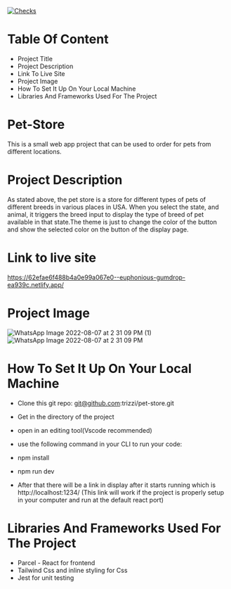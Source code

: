[![Checks](https://github.com/trizzi/pet-store/actions/workflows/node.js.yml/badge.svg)](https://github.com/trizzi/pet-store/actions/workflows/node.js.yml)

# Table Of Content
* Project Title
* Project Description
* Link To Live Site
* Project Image
* How To Set It Up On Your Local Machine
* Libraries And Frameworks Used For The Project

# Pet-Store
This is a small web app project that can be used to order for pets from different locations.

# Project Description
As stated above, the pet store is a store for different types of pets of different breeds in 
various places in USA. When you select the state, and animal, it triggers the breed input to 
display the type of breed of pet available in that state.The theme is just to change the color 
of the button and show the selected color on the button of the display page. 

# Link to live site
https://62efae6f488b4a0e99a067e0--euphonious-gumdrop-ea939c.netlify.app/

# Project Image
![WhatsApp Image 2022-08-07 at 2 31 09 PM (1)](https://user-images.githubusercontent.com/33966004/183293314-685820ed-3cb2-402e-b9f5-5de80b0a90a0.jpeg)
![WhatsApp Image 2022-08-07 at 2 31 09 PM](https://user-images.githubusercontent.com/33966004/183293315-42c40e2a-9ab8-45b2-ad73-28fa3cf491ef.jpeg)

# How To Set It Up On Your Local Machine
* Clone this git repo: git@github.com:trizzi/pet-store.git
* Get in the directory of the project
* open in an editing tool(Vscode recommended)
* use the following command in your CLI to run your code:

* npm install
* npm run dev
* After that there will be a link in display after it starts running which is http://localhost:1234/ (This link will work if the project is properly setup in your computer and run at the default react port)

# Libraries And Frameworks Used For The Project
* Parcel - React for frontend
* Tailwind Css and inline styling for Css
* Jest for unit testing

